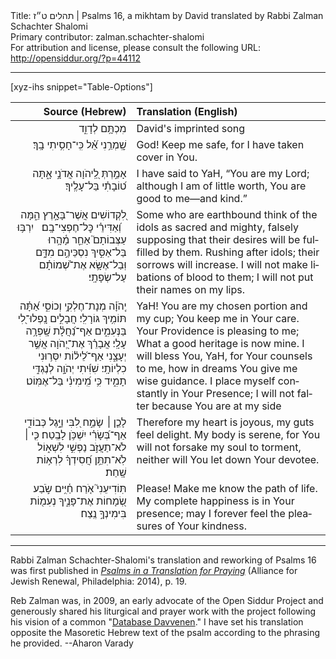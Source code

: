 <html>
<head></head>
<body>
Title: תהלים ט״ז | Psalms 16, a mikhtam by David translated by Rabbi Zalman Schachter Shalomi<br />
Primary contributor: zalman.schachter-shalomi<br />
For attribution and license, please consult the following URL: <a href="http://opensiddur.org/?p=44112">http://opensiddur.org/?p=44112</a>
<p />
<hr />

[xyz-ihs snippet="Table-Options"]<table style="margin-left: auto; margin-right: auto;" class="draggable">
<thead><tr><th id="x" style="text-align: right;">Source (Hebrew)</th><th style="text-align: left;">Translation (English)</th></tr></thead>
<tbody>
<tr><td style="vertical-align:top;">
<div class="liturgy" lang="he" style="text-align: right;">
<span class="instruction">מִכְתָּ֥ם לְדָוִ֑ד</span>
</div></td>

<td style="vertical-align:top;">
<div class="english" lang="en" style="text-align: left;">
<span class="instruction">David's imprinted song</span>
</div></td></tr>


<tr><td style="vertical-align:top;">
<div class="liturgy" lang="he" style="text-align: right;">
שׇֽׁמְרֵ֥נִי אֵ֝֗ל 
כִּֽי־חָסִ֥יתִי בָֽךְ׃
</div></td>

<td style="vertical-align:top;">
<div class="english" lang="en" style="text-align: left;">
God! Keep me safe, 
for I have taken cover in You.
</div></td></tr>


<tr><td style="vertical-align:top;">
<div class="liturgy" lang="he" style="text-align: right;">
אָמַ֣רְתְּ לַֽ֭יהֹוָה 
אֲדֹנָ֣י אָ֑תָּה 
ט֝וֹבָתִ֗י 
בַּל־עָלֶֽיךָ׃
</div></td>

<td style="vertical-align:top;">
<div class="english" lang="en" style="text-align: left;">
I have said to YaH, 
“You are my Lord; 
although I am of little worth,
You are good to me—and kind.”
</div></td></tr>


<tr><td style="vertical-align:top;">
<div class="liturgy" lang="he" style="text-align: right;">
לִ֭קְדוֹשִׁים אֲשֶׁר־בָּאָ֣רֶץ הֵ֑מָּה 
&nbsp;
וְ֝אַדִּירֵ֗י 
כׇּל־חֶפְצִי־בָֽם׃
&nbsp;
יִרְבּ֥וּ עַצְּבוֹתָם֮ אַחֵ֢ר מָ֫הָ֥רוּ 
בַּל־אַסִּ֣יךְ נִסְכֵּיהֶ֣ם מִדָּ֑ם 
וּֽבַל־אֶשָּׂ֥א אֶת־שְׁ֝מוֹתָ֗ם עַל־שְׂפָתָֽי׃
</div></td>

<td style="vertical-align:top;">
<div class="english" lang="en" style="text-align: left;">
Some who are earthbound 
think of the idols 
as sacred and mighty, 
falsely supposing that their desires 
will be fulfilled by them.
Rushing after idols; their sorrows will increase.
I will not make libations of blood to them;
I will not put their names on my lips.
</div></td></tr>


<tr><td style="vertical-align:top;">
<div class="liturgy" lang="he" style="text-align: right;">
יְֽהֹוָ֗ה מְנָת־חֶלְקִ֥י וְכוֹסִ֑י 
אַ֝תָּ֗ה תּוֹמִ֥יךְ גּוֹרָלִֽי׃
חֲבָלִ֣ים נָֽפְלוּ־לִ֭י בַּנְּעִמִ֑ים 
אַף־נַ֝חֲלָ֗ת שָֽׁפְרָ֥ה עָלָֽי׃
אֲבָרֵ֗ךְ אֶת־יְ֭הֹוָה אֲשֶׁ֣ר יְעָצָ֑נִי 
אַף־לֵ֝יל֗וֹת יִסְּר֥וּנִי כִלְיוֹתָֽי׃
שִׁוִּ֬יתִי יְהֹוָ֣ה לְנֶגְדִּ֣י תָמִ֑יד 
כִּ֥י מִֽ֝ימִינִ֗י בַּל־אֶמּֽוֹט׃
</div></td>

<td style="vertical-align:top;">
<div class="english" lang="en" style="text-align: left;">
YaH! You are my chosen portion and my cup; 
You keep me in Your care.
Your Providence is pleasing to me;
What a good heritage is now mine.
I will bless You, YaH, for Your counsels to me, 
how in dreams You give me wise guidance.
I place myself constantly in Your Presence;
I will not falter because You are at my side
</div></td></tr>


<tr><td style="vertical-align:top;">
<div class="liturgy" lang="he" style="text-align: right;">
לָכֵ֤ן ׀ שָׂמַ֣ח לִ֭בִּי 
וַיָּ֣גֶל כְּבוֹדִ֑י 
אַף־בְּ֝שָׂרִ֗י יִשְׁכֹּ֥ן לָבֶֽטַח׃
כִּ֤י ׀ לֹא־תַעֲזֹ֣ב נַפְשִׁ֣י לִשְׁא֑וֹל 
לֹֽא־תִתֵּ֥ן חֲ֝סִידְךָ֗ לִרְא֥וֹת שָֽׁחַת׃
</div></td>

<td style="vertical-align:top;">
<div class="english" lang="en" style="text-align: left;">
Therefore my heart is joyous, 
my guts feel delight.
My body is serene,
for You will not forsake my soul to torment, 
neither will You let down Your devotee.
</div></td></tr>


<tr><td style="vertical-align:top;">
<div class="liturgy" lang="he" style="text-align: right;">
תּֽוֹדִיעֵנִי֮ אֹ֤רַח חַ֫יִּ֥ים 
שֹׂ֣בַע שְׂ֭מָחוֹת אֶת־פָּנֶ֑יךָ 
נְעִמ֖וֹת בִּימִינְךָ֣ נֶֽצַח׃
</div></td>

<td style="vertical-align:top;">
<div class="english" lang="en" style="text-align: left;">
Please! Make me know the path of life.
My complete happiness is in Your presence; 
may I forever feel the pleasures of Your kindness.
</div></td></tr>
</tbody></table>

<hr />

Rabbi Zalman Schachter-Shalomi's translation and reworking of Psalms 16 was first published in <em><a href="https://www.indiebound.org/book/9780615976785">Psalms in a Translation for Praying</a><a href="https://www.indiebound.org/book/9780615976785"></a></em> (Alliance for Jewish Renewal, Philadelphia: 2014), p. 19. 

Reb Zalman was, in 2009, an early advocate of the Open Siddur Project and generously shared his liturgical and prayer work with the project following his vision of a common "<a href="/?p=7665">Database Davvenen</a>." I have set his translation opposite the Masoretic Hebrew text of the psalm according to the phrasing he provided. --Aharon Varady

&nbsp;
</body>
</html>